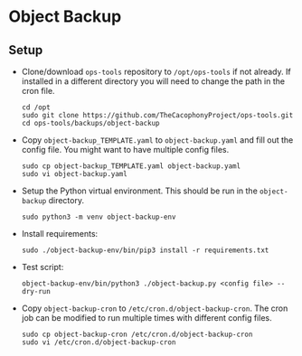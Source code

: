 # Object Backup
## Setup
- Clone/download `ops-tools` repository to `/opt/ops-tools` if not already. If installed in a different directory you will need to change the path in the cron file.
    ```
    cd /opt
    sudo git clone https://github.com/TheCacophonyProject/ops-tools.git
    cd ops-tools/backups/object-backup
    ```
- Copy `object-backup_TEMPLATE.yaml` to `object-backup.yaml` and fill out the config file. You might want to have multiple config files.
    ```
    sudo cp object-backup_TEMPLATE.yaml object-backup.yaml
    sudo vi object-backup.yaml
    ```
- Setup the Python virtual environment. This should be run in the `object-backup` directory.
    ```
    sudo python3 -m venv object-backup-env
    ```
- Install requirements:
    ```
    sudo ./object-backup-env/bin/pip3 install -r requirements.txt
    ```
- Test script:
    ```
    object-backup-env/bin/python3 ./object-backup.py <config file> --dry-run
    ```
- Copy `object-backup-cron` to `/etc/cron.d/object-backup-cron`. The cron job can be modified to run multiple times with different config files.
    ```
    sudo cp object-backup-cron /etc/cron.d/object-backup-cron
    sudo vi /etc/cron.d/object-backup-cron
    ```

